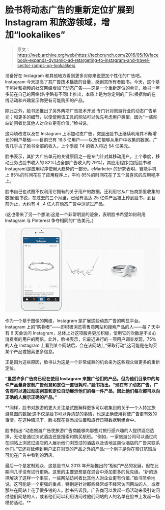 # 脸书将动态广告的重新定位扩展到 Instagram 和旅游领域，增加“lookalikes”

> 原文：<https://web.archive.org/web/https://techcrunch.com/2016/05/10/facebook-expands-dynamic-ad-retargeting-to-instagram-and-travel-sector-ramps-up-lookalikes/>

准备好在 Instagram 和其他地方看到更多对你来说更加个性化的广告吧。Instagram 今天提高了其广告技术播放的音量，感谢其所有者脸书。今天，这个基于照片和视频的社交网络增加了[动态广告](https://web.archive.org/web/20230129094210/https://www.facebook.com/business/a/online-sales/dynamic-product-ads)——这是一个重新定位的单元，脸书一年多前在自己的网络(名字略有不同)上推出，本质上是为你定制的广告:根据你的在线活动和兴趣显示你更有可能购买的产品。

除此之外，脸书还推出了另外两项广告技术开发:专门针对旅游行业的动态广告单元；和更多的细节，以便使用该工具的网站可以优先考虑用户类型，因为“一些网站访问者比其他人对企业更有价值，”脸书说。

这两项改进以及在 Instagram 上添加动态广告，突显出脸书正继续利用其不断增长的用户基础——目前已有 16.5 亿用户——以及它能够从用户中收集的数据。广告几乎占了脸书全部的收入，上个季度 T4 的收入将近 54 亿美元。

脸书表示，其扩大广告单元的关键原因之一是专门针对其移动用户。上个季度，移动业务占脸书收入的 82%(占全部广告收入的 79%)，其应用程序(包括脸书和 Instagram)是应用程序使用大趋势的一部分。eMarketer 的研究表明，智能手机上 85%的时间花在了应用程序上，平均 85%的时间花在了五个最喜欢的应用程序上。

脸书自己也试图不仅利用它拥有的关于用户的数据，还利用它从广告商那里收集的数据:脸书说，在过去的三个月里，已经有高达 25 亿件产品被上传到脸书，到目前为止，大约有 4 . 4 亿人在动态广告中浏览过产品。

(这也带来了另一个想法:这是一个非常明显的迹象，表明脸书希望如何利用 Instagram 与 Pinterest 争夺相同的广告美元。)

![Dynamic Ad for Instagram - Jewlr 3](img/97bff707a1a152017c63c860275bb03f.png)

作为一个基于图像的网络，Instagram 是扩展这些动态广告的明显平台。Instagram 上的“购物者”——即积极浏览零售商网站和搜索产品的人——每 7 天中有 6 天会访问 Instagram，总体上对这项服务更加积极，使用它的次数是不关心消费者的用户的两倍。此外，脸书表示，它最近进行的一项用户调查发现，75%的人在 Instagram 上看到某个网站后，会在该网站上“采取行动”,这可能是在购买某个产品或搜索更多信息。

正是因为这些原因，脸书认为这是一个非常成熟的机会来为这些观众做更多的重新定位。

**“虽然许多广告商已经在使用 Instagram 来推广他们的产品，但为他们目录中的每件产品量身定制广告创意和定位一直很耗时，”脸书指出。“现在有了动态广告，广告商可以通过动态创意和定位自动展示他们的每一件产品，因此他们每次都可以向正确的人展示正确的产品。”**

 **同样，脸书对旅游的更大关注是试图解释更多可以收集到的关于一个人特定旅游意图的数据:这不仅是脸书可以弄清楚的事情，也是正确使用将使广告更有效的事情。在这种情况下，脸书现在将添加位置和旅行日期数据到组合中。

脸书指出:“动态旅游广告使旅游广告商能够向那些对旅行感兴趣的人提供酒店选择，无论是通过浏览酒店还是搜索和购买航班。“例如，一家旅游公司可以通过向在网站上浏览过酒店的人展示他们浏览过的酒店以及该地区类似酒店的广告来联系他们。”它还将延伸到用户正在浏览的产品之外的产品:一个例子是你在预订航班后可能在广告中看到的酒店。

最后一个是定制观众，这是脸书从 2013 年开始推出的“相似”产品的发展，但在此期间几乎没有进行更新。这里的主要思想是在混合中添加更多的优先级。“新的选择解决了这样一个事实，一些网站访问者比其他人对企业更有价值，”脸书简单地说。这可能是一个更强的重点，特别是针对那些经常或不经常访问网站的人，或者那些在网站上花了很多钱的人。脸书告诉我，广告商可以发起一场活动来吸引访问过他们网站的人，或者他们可以利用访问过他们网站的人的名单在脸书上发起一场模仿活动。**